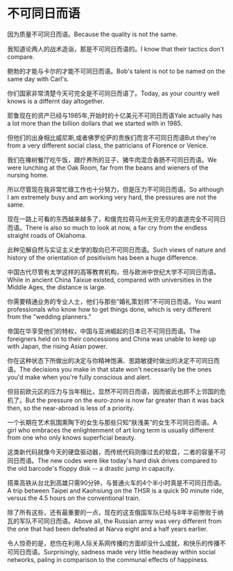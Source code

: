 # 不可同日而语

<p><span class="chinese">因为质量不可同日而语。</span><span class="english">Because the quality is not the same.</span></p>

<p><span class="chinese">我知道论两人的战术造诣，那是不可同日而语的。</span><span class="english">I know that their tactics don't compare.</span></p>

<p><span class="chinese">鲍勃的才能与卡尔的才能不可同日而语。</span><span class="english">Bob's talent is not to be named on the same day with Carl's.</span></p>

<p><span class="chinese">你们国家非常清楚今天可完全是不可同日而语了。</span><span class="english">Today, as your country well knows is a differnt day altogether.</span></p>

<p><span class="chinese">耶鲁现在的资产已经与1985年,开始时的十亿美元不可同日而语</span><span class="english">Yale actually has a lot more than the billion dollars that we started with in 1985.</span></p>

<p><span class="chinese">但他们的出身相比威尼斯,或者佛罗伦萨的贵族们而言不可同日而语</span><span class="english">But they're from a very different social class, the patricians of Florence or Venice.</span></p>

<p><span class="chinese">我们在橡树餐厅吃午饭，跟疗养所的豆子、猪牛肉混合香肠不可同日而语。</span><span class="english">We were lunching at the Oak Room, far from the beans and wieners of the nursing home.</span></p>

<p><span class="chinese">所以尽管现在我非常忙碌工作也十分努力，但是压力不可同日而语。</span><span class="english">So although I am extremely busy and am working very hard, the pressures are not the same.</span></p>

<p><span class="chinese">现在一路上可看的东西越来越多了，和俄克拉荷马州无穷无尽的直道完全不可同日而语。</span><span class="english">There is also so much to look at now, a far cry from the endless straight roads of Oklahoma.</span></p>

<p><span class="chinese">此种见解自然与实证主义史学的取向已不可同日而语。</span><span class="english">Such views of nature and history of the orientation of positivism has been a huge difference.</span></p>

<p><span class="chinese">中国古代尽管有太学这样的高等教育机构，但与欧洲中世纪大学不可同日而语。</span><span class="english">While in ancient China Taixue existed, compared with universities in the Middle Ages, the distance is large.</span></p>

<p><span class="chinese">你需要精通业务的专业人士，他们与那些“婚礼策划师”不可同日而语。</span><span class="english">You want professionals who know how to get things done, which is very different from the "wedding planners."</span></p>

<p><span class="chinese">帝国在华享受他们的特权，中国与亚洲崛起的日本已不可同日而语。</span><span class="english">The foreigners held on to their concessions and China was unable to keep up with Japan, the rising Asian power.</span></p>

<p><span class="chinese">你在这种状态下所做出的决定与你精神饱满、思路敏捷时做出的决定不可同日而语。</span><span class="english">The decisions you make in that state won't necessarily be the ones you'd make when you're fully conscious and alert.</span></p>

<p><span class="chinese">但目前欧元区的压力与当年相比，显然不可同日而语，因而彼此也顾不上邻国的危机了。</span><span class="english">But the pressure on the euro-zone is now far greater than it was back then, so the near-abroad is less of a priority.</span></p>

<p><span class="chinese">一个长期在艺术氛围熏陶下的女生与那些只知“肤浅美”的女生不可同日而语。</span><span class="english">A girl who embraces the enlightenment of art long term is usually different from one who only knows superficial beauty.</span></p>

<p><span class="chinese">这类新代码就像今天的硬盘驱动器，而传统代码则像过去的软盘，二者的容量不可同日而语。</span><span class="english">The new codes were like today's hard disk drives compared to the old barcode's floppy disk -- a drastic jump in capacity.</span></p>

<p><span class="chinese">搭乘高铁从台北到高雄只需90分钟，与普通火车的4个半小时真是不可同日而语。</span><span class="english">A trip between Taipei and Kaohsiung on the THSR is a quick 90 minute ride, versus the 4.5 hours on the conventional train.</span></p>

<p><span class="chinese">除了所有这些，还有最重要的一点，现在的这支俄国军队已经与8年半前惨败于纳瓦的军队不可同日而语。</span><span class="english">Above all, the Russian army was very different from the one that had been defeated at Narva eight and a half years earlier.</span></p>

<p><span class="chinese">令人惊奇的是，悲伤在利用人际关系网传播的方面却没什么成就，和快乐的传播不可同日而语。</span><span class="english">Surprisingly, sadness made very little headway within social networks, paling in comparison to the communal effects of happiness.</span></p>

